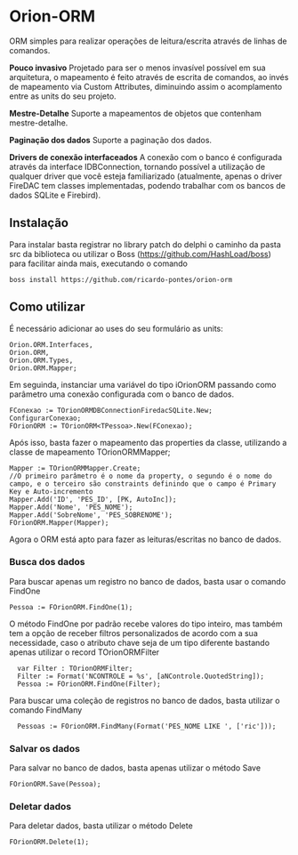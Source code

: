 # Orion-ORM
ORM simples para realizar operações de leitura/escrita através de linhas de comandos. 

<b>Pouco invasivo</b> Projetado para ser o menos invasível possível em sua arquitetura, o mapeamento é feito através de escrita de comandos, ao invés de mapeamento via Custom Attributes, diminuindo assim o acomplamento entre as units do seu projeto.

<b>Mestre-Detalhe</b> Suporte a mapeamentos de objetos que contenham mestre-detalhe.

<b>Paginação dos dados</b> Suporte a paginação dos dados.

<b>Drivers de conexão interfaceados</b> A conexão com o banco é configurada através da interface IDBConnection, tornando possível a utilização de qualquer driver que você esteja familiarizado (atualmente, apenas o driver FireDAC tem classes implementadas, podendo trabalhar com os bancos de dados SQLite e Firebird).

## Instalação

Para instalar basta registrar no library patch do delphi o caminho da pasta src da biblioteca ou utilizar o Boss (https://github.com/HashLoad/boss) para facilitar ainda mais, executando o comando

```
boss install https://github.com/ricardo-pontes/orion-orm
```

## Como utilizar

É necessário adicionar ao uses do seu formulário as units:

```
Orion.ORM.Interfaces,
Orion.ORM,
Orion.ORM.Types,
Orion.ORM.Mapper;
```

Em seguinda, instanciar uma variável do tipo iOrionORM<T> passando como parâmetro uma conexão configurada com o banco de dados.
```
FConexao := TOrionORMDBConnectionFiredacSQLite.New;
ConfigurarConexao;
FOrionORM := TOrionORM<TPessoa>.New(FConexao);
```

Após isso, basta fazer o mapeamento das properties da classe, utilizando a classe de mapeamento TOrionORMMapper;
```
Mapper := TOrionORMMapper.Create;
//O primeiro parâmetro é o nome da property, o segundo é o nome do campo, e o terceiro são constraints definindo que o campo é Primary Key e Auto-incremento
Mapper.Add('ID', 'PES_ID', [PK, AutoInc]);
Mapper.Add('Nome', 'PES_NOME');
Mapper.Add('SobreNome', 'PES_SOBRENOME');
FOrionORM.Mapper(Mapper);
```
Agora o ORM está apto para fazer as leituras/escritas no banco de dados.

### Busca dos dados
Para buscar apenas um registro no banco de dados, basta usar o comando FindOne
```
Pessoa := FOrionORM.FindOne(1);
```
O método FindOne por padrão recebe valores do tipo inteiro, mas também tem a opção de receber filtros personalizados de acordo com a sua necessidade, caso o atributo chave seja de um tipo diferente bastando apenas utilizar o record TOrionORMFilter
```
  var Filter : TOrionORMFilter;
  Filter := Format('NCONTROLE = %s', [aNControle.QuotedString]);
  Pessoa := FOrionORM.FindOne(Filter);
```
 Para buscar uma coleção de registros no banco de dados, basta utilizar o comando FindMany
```
  Pessoas := FOrionORM.FindMany(Format('PES_NOME LIKE ', ['ric']));
```  
### Salvar os dados
Para salvar no banco de dados, basta apenas utilizar o método Save
```
FOrionORM.Save(Pessoa);
```
### Deletar dados
Para deletar dados, basta utilizar o método Delete
```
FOrionORM.Delete(1);
```  
